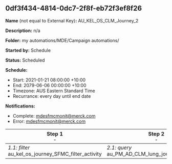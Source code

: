 ## 0df3f434-4814-0dc7-2f8f-eb72f3ef8f26

**Name** (not equal to External Key)**:** AU_KEL_OS_CLM_Journey_2

**Description:** n/a

**Folder:** my automations/MDE/Campaign automations/

**Started by:** Schedule

**Status:** Scheduled

**Schedule:**

* Start: 2021-01-21 08:00:00 +10:00
* End: 2079-06-06 00:00:00 +10:00
* Timezone: AUS Eastern Standard Time
* Recurrance: every day until end date

**Notifications:**

* Complete: mdesfmcmonit@merck.com
* Error: mdesfmcmonit@merck.com

| Step 1<br>_<small>-</small>_ | Step 2<br>_<small>-</small>_ |
| --- | --- |
| _1.1: filter_<br>au_kel_os_journey_SFMC_filter_activity | _2.1: query_<br>au_PM_AD_CLM_lung_journey_entryde_2 |
